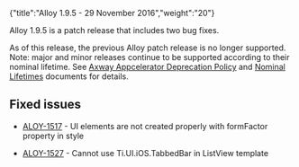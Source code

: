 {"title":"Alloy 1.9.5 - 29 November 2016","weight":"20"} 

Alloy 1.9.5 is a patch release that includes two bug fixes.

As of this release, the previous Alloy patch release is no longer supported. Note: major and minor releases continue to be supported according to their nominal lifetime. See [Axway Appcelerator Deprecation Policy](/docs/appc/AMPLIFY_Appcelerator_Services_Overview/Axway_Appcelerator_Deprecation_Policy/) and [Nominal Lifetimes](/docs/appc/AMPLIFY_Appcelerator_Services_Overview/Axway_Appcelerator_Product_Lifecycle/#NominalLifetimes) documents for details.

## Fixed issues

*   [ALOY-1517](https://jira.appcelerator.org/browse/ALOY-1517) - UI elements are not created properly with formFactor property in style
    
*   [ALOY-1527](https://jira.appcelerator.org/browse/ALOY-1527) - Cannot use Ti.UI.iOS.TabbedBar in ListView template